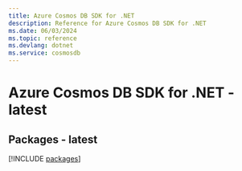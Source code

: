 ```yaml
---
title: Azure Cosmos DB SDK for .NET
description: Reference for Azure Cosmos DB SDK for .NET
ms.date: 06/03/2024
ms.topic: reference
ms.devlang: dotnet
ms.service: cosmosdb
---
```

# Azure Cosmos DB SDK for .NET - latest
## Packages - latest
[!INCLUDE [packages](cosmos-db-index.md)]